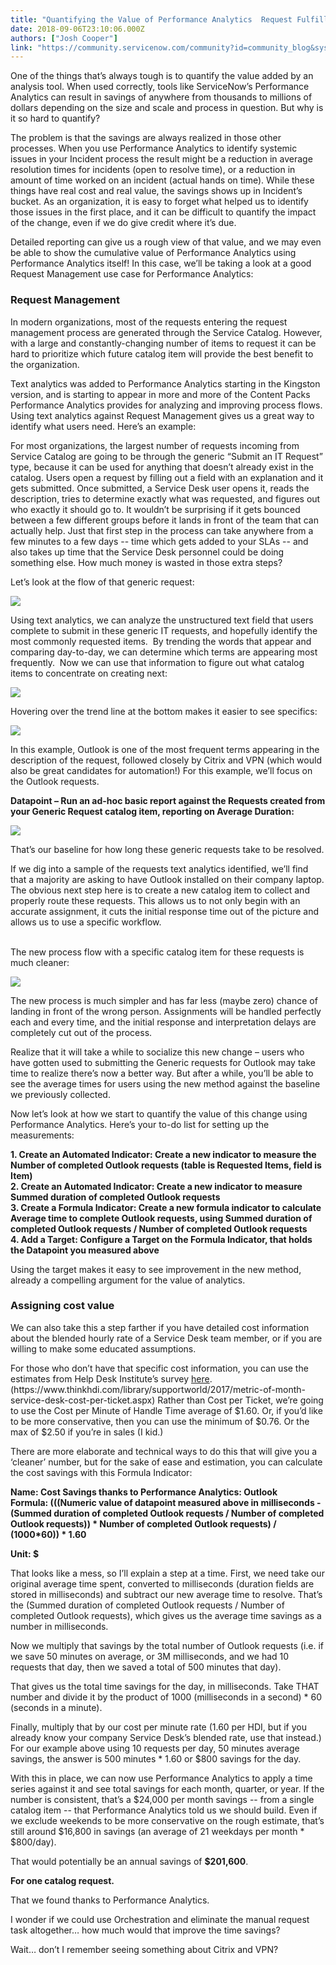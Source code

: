 ```yaml
---
title: "Quantifying the Value of Performance Analytics  Request Fulfillment"
date: 2018-09-06T23:10:06.000Z
authors: ["Josh Cooper"]
link: "https://community.servicenow.com/community?id=community_blog&sys_id=f40d814fdbdc2b481cd8a345ca96195d"
---
```

<p>One of the things that’s always tough is to quantify the value added by an analysis tool. When used correctly, tools like ServiceNow’s Performance Analytics can result in savings of anywhere from thousands to millions of dollars depending on the size and scale and process in question. But why is it so hard to quantify?</p>
<p>The problem is that the savings are always realized in those other processes. When you use Performance Analytics to identify systemic issues in your Incident process the result might be a reduction in average resolution times for incidents (open to resolve time), or a reduction in amount of time worked on an incident (actual hands on time). While these things have real cost and real value, the savings shows up in Incident’s bucket. As an organization, it is easy to forget what helped us to identify those issues in the first place, and it can be difficult to quantify the impact of the change, even if we do give credit where it’s due.</p>
<p>Detailed reporting can give us a rough view of that value, and we may even be able to show the cumulative value of Performance Analytics using Performance Analytics itself! In this case, we’ll be taking a look at a good Request Management use case for Performance Analytics:</p>
<h3><strong>Request Management</strong></h3>
<p>In modern organizations, most of the requests entering the request management process are generated through the Service Catalog. However, with a large and constantly-changing number of items to request it can be hard to prioritize which future catalog item will provide the best benefit to the organization.</p>
<p>Text analytics was added to Performance Analytics starting in the Kingston version, and is starting to appear in more and more of the Content Packs Performance Analytics provides for analyzing and improving process flows. Using text analytics against Request Management gives us a great way to identify what users need. Here’s an example:</p>
<p>For most organizations, the largest number of requests incoming from Service Catalog are going to be through the generic “Submit an IT Request” type, because it can be used for anything that doesn’t already exist in the catalog. Users open a request by filling out a field with an explanation and it gets submitted. Once submitted, a Service Desk user opens it, reads the description, tries to determine exactly what was requested, and figures out who exactly it should go to. It wouldn’t be surprising if it gets bounced between a few different groups before it lands in front of the team that can actually help. Just that first step in the process can take anywhere from a few minutes to a few days -- time which gets added to your SLAs -- and also takes up time that the Service Desk personnel could be doing something else. How much money is wasted in those extra steps?</p>
<p>Let’s look at the flow of that generic request:</p>
<p><img src="e7bbc547dbdc2b481cd8a345ca96194f.iix" /></p>
<p>Using text analytics, we can analyze the unstructured text field that users complete to submit in these generic IT requests, and hopefully identify the most commonly requested items.  By trending the words that appear and comparing day-to-day, we can determine which terms are appearing most frequently.  Now we can use that information to figure out what catalog items to concentrate on creating next:</p>
<p><img src="9afb0587dbdc2b481cd8a345ca96194a.iix" /></p>
<p>Hovering over the trend line at the bottom makes it easier to see specifics:</p>
<p><img src="771c41c7dbdc2b481cd8a345ca961934.iix" /></p>
<p>In this example, Outlook is one of the most frequent terms appearing in the description of the request, followed closely by Citrix and VPN (which would also be great candidates for automation!) For this example, we’ll focus on the Outlook requests.</p>
<p><strong>Datapoint – Run an ad-hoc basic report against the Requests created from your Generic Request catalog item, reporting on Average Duration:</strong></p>
<p><img src="fb3c85c7dbdc2b481cd8a345ca9619e2.iix" /></p>
<p>That’s our baseline for how long these generic requests take to be resolved.</p>
<p>If we dig into a sample of the requests text analytics identified, we’ll find that a majority are asking to have Outlook installed on their company laptop. The obvious next step here is to create a new catalog item to collect and properly route these requests. This allows us to not only begin with an accurate assignment, it cuts the initial response time out of the picture and allows us to use a specific workflow.</p>
<p> <br />The new process flow with a specific catalog item for these requests is much cleaner:</p>
<p><img src="8a6ccdc7dbdc2b481cd8a345ca961955.iix" /></p>
<p>The new process is much simpler and has far less (maybe zero) chance of landing in front of the wrong person. Assignments will be handled perfectly each and every time, and the initial response and interpretation delays are completely cut out of the process.</p>
<p>Realize that it will take a while to socialize this new change – users who have gotten used to submitting the Generic requests for Outlook may take time to realize there’s now a better way. But after a while, you’ll be able to see the average times for users using the new method against the baseline we previously collected.</p>
<p>Now let’s look at how we start to quantify the value of this change using Performance Analytics. Here’s your to-do list for setting up the measurements:</p>
<p><strong>1. Create an Automated Indicator: Create a new indicator to measure the Number of completed Outlook requests (table is Requested Items, field is Item)</strong><br /><strong>2. Create an Automated Indicator: Create a new indicator to measure Summed duration of completed Outlook requests</strong><br /><strong>3. Create a Formula Indicator: Create a new formula indicator to calculate Average time to complete Outlook requests, using Summed duration of completed Outlook requests / Number of completed Outlook requests</strong><br /><strong>4. Add a Target: Configure a Target on the Formula Indicator, that holds the Datapoint you measured above</strong></p>
<p>Using the target makes it easy to see improvement in the new method, already a compelling argument for the value of analytics.</p>
<h3>Assigning cost value</h3>
<p>We can also take this a step farther if you have detailed cost information about the blended hourly rate of a Service Desk team member, or if you are willing to make some educated assumptions.</p>
<p>For those who don’t have that specific cost information, you can use the estimates from Help Desk Institute’s survey <a href="https://www.thinkhdi.com/library/supportworld/2017/metric-of-month-service-desk-cost-per-ticket.aspx" rel="nofollow">here</a>. (https://www.thinkhdi.com/library/supportworld/2017/metric-of-month-service-desk-cost-per-ticket.aspx) Rather than Cost per Ticket, we’re going to use the Cost per Minute of Handle Time average of $1.60. Or, if you’d like to be more conservative, then you can use the minimum of $0.76. Or the max of $2.50 if you’re in sales (I kid.)</p>
<p>There are more elaborate and technical ways to do this that will give you a ‘cleaner’ number, but for the sake of ease and estimation, you can calculate the cost savings with this Formula Indicator:</p>
<p><strong>Name: Cost Savings thanks to Performance Analytics: Outlook</strong><br /><strong>Formula: (((Numeric value of datapoint measured above in milliseconds - (Summed duration of completed Outlook requests / Number of completed Outlook requests)) * Number of completed Outlook requests) / (1000*60)) * 1.60</strong></p>
<p><strong>Unit: $</strong></p>
<p>That looks like a mess, so I’ll explain a step at a time. First, we need take our original average time spent, converted to milliseconds (duration fields are stored in milliseconds) and subtract our new average time to resolve. That’s the (Summed duration of completed Outlook requests / Number of completed Outlook requests), which gives us the average time savings as a number in milliseconds.</p>
<p>Now we multiply that savings by the total number of Outlook requests (i.e. if we save 50 minutes on average, or 3M milliseconds, and we had 10 requests that day, then we saved a total of 500 minutes that day).</p>
<p>That gives us the total time savings for the day, in milliseconds. Take THAT number and divide it by the product of 1000 (milliseconds in a second) * 60 (seconds in a minute).</p>
<p>Finally, multiply that by our cost per minute rate (1.60 per HDI, but if you already know your company Service Desk’s blended rate, use that instead.) For our example above using 10 requests per day, 50 minutes average savings, the answer is 500 minutes * 1.60 or $800 savings for the day.</p>
<p>With this in place, we can now use Performance Analytics to apply a time series against it and see total savings for each month, quarter, or year. If the number is consistent, that’s a $24,000 per month savings -- from a single catalog item -- that Performance Analytics told us we should build. Even if we exclude weekends to be more conservative on the rough estimate, that’s still around $16,800 in savings (an average of 21 weekdays per month * $800/day).</p>
<p>That would potentially be an annual savings of <strong>$201,600</strong>.</p>
<p><strong>For one catalog request.</strong></p>
<p>That we found thanks to Performance Analytics.</p>
<p>I wonder if we could use Orchestration and eliminate the manual request task altogether… how much would that improve the time savings?</p>
<p>Wait… don’t I remember seeing something about Citrix and VPN?</p>